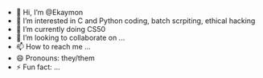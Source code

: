 - 👋 Hi, I’m @Ekaymon
- 👀 I’m interested in C and Python coding, batch scrpiting, ethical hacking
- 🌱 I’m currently doing CS50
- 💞️ I’m looking to collaborate on ...
- 📫 How to reach me ...
- 😄 Pronouns: they/them
- ⚡ Fun fact: ...

<!---
Ekaymon/Ekaymon is a ✨ special ✨ repository because its `README.md` (this file) appears on your GitHub profile.
You can click the Preview link to take a look at your changes.
--->
